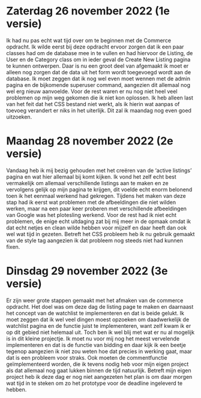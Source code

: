 # Zaterdag 26 november 2022 (1e versie)
Ik had nu pas echt wat tijd over om te beginnen met de Commerce opdracht. Ik wilde eerst bij deze opdracht ervoor zorgen dat ik een paar classes had om de database mee in te vullen en had hiervoor de Listing, de User en de Category class om in ieder geval de Create New Listing pagina te kunnen ontwerpen. Daar is nu een groot deel van afgemaakt ik moet er alleen nog zorgen dat de data uit het form wordt toegevoegd wordt aan de database. Ik moet zeggen dat ik nog wel even moet wennen met de admin pagina en de bijkomende superuser command, aangezien dit allemaal nog wel erg nieuw aanvoelde. Voor de rest waren er nu nog niet heel veel problemen op mijn weg gekomen die ik niet kon oplossen. Ik heb alleen last van het feit dat het CSS bestand niet werkt, als ik hierin wat aanpas of toevoeg verandert er niks in het uiterlijk. Dit zal ik maandag nog even goed uitzoeken.

# Maandag 28 november 2022 (2e versie)
Vandaag heb ik mij bezig gehouden met het creëren van de ‘active listings’ pagina en wat hier allemaal bij komt kijken. Ik vond het zelf echt best vermakelijk om allemaal verschillende listings aan te maken en ze vervolgens gelijk op mijn pagina te krijgen, dit voelde echt enorm belonend toen ik het eenmaal werkend had gekregen. Tijdens het maken van deze stap had ik eerst wat problemen met de afbeeldingen die niet wilden werken, maar na een paar keer proberen met verschillende afbeeldingen van Google was het plotesling werkend. Voor de rest had ik niet echt problemen, de enige echt uitdaging zat bij mij meer in de opmaak omdat ik dat echt netjes en clean wilde hebben voor mijzelf en daar heeft dan ook wel wat tijd in gezeten. Betreft het CSS probleem heb ik nu gebruik gemaakt van de style tag aangezien ik dat probleem nog steeds niet had kunnen fixen.  

# Dinsdag 29 november 2022 (3e versie)
Er zijn weer grote stappen gemaakt met het afmaken van de commerce opdracht. Het doel was om deze dag de listing page te maken en daarnaast het concept van de watchlist te implementeren en dat is beide gelukt. Ik moet zeggen dat ik wel veel dingen moest opzoeken om daadwerkelijk de watchlist pagina en de functie juist te implementeren, want zelf kwam ik er op dit gebied niet helemaal uit. Toch ben ik wel blij met wat er nu al mogelijk is in dit kleine projectje. Ik moet nu voor mij nog het meest vervelende implementeren en dat is de functie van bidding en daar kijk ik een beetje tegenop aangezien ik niet zou weten hoe dat precies in werking gaat, maar dat is een probleem voor straks. Ook moeten de commentfunctie geïmplementeerd worden, die ik tevens nodig heb voor mijn eigen project als dat allemaal nog gaat lukken binnen de tijd natuurlijk.
Betreft mijn eigen project heb ik deze dag er nog niet aangezeten het plan is om daar morgen wat tijd in te steken om zo het prototype voor de deadline ingeleverd te hebben. 
